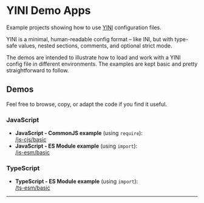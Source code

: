 # YINI Demo Apps
Example projects showing how to use [YINI](https://github.com/YINI-lang/YINI-spec) configuration files.

YINI is a minimal, human-readable config format – like INI, but with type-safe values, nested sections, comments, and optional strict mode.

The demos are intended to illustrate how to load and work with a YINI config file in different environments. The examples are kept basic and pretty straightforward to follow.

## Demos
Feel free to browse, copy, or adapt the code if you find it useful.

### JavaScript
- **JavaScript - CommonJS example** (using `require`):  
  [/js-cjs/basic](./js-cjs/basic/)
- **JavaScript - ES Module example** (using `import`):  
  [/js-esm/basic](./js-esm/basic/)

### TypeScript
- **TypeScript - ES Module example** (using `import`):  
  [/ts-esm/basic](./ts-esm/basic/)

---
